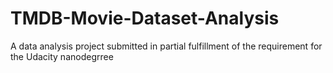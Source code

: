 # TMDB-Movie-Dataset-Analysis
A data analysis project submitted in partial fulfillment of the requirement for the Udacity nanodegrree
